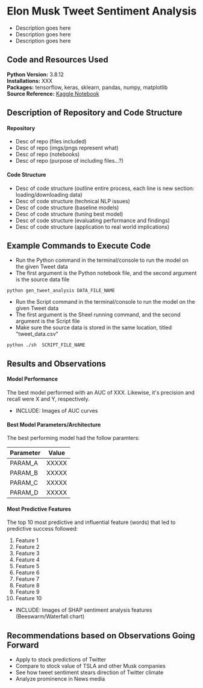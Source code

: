 # Elon Musk Tweet Sentiment Analysis

- Description goes here
- Description goes here
- Description goes here


## Code and Resources Used

**Python Version:** 3.8.12\
**Installations:** XXX\
**Packages:** tensorflow, keras, sklearn, pandas, numpy, matplotlib\
**Source Reference:** [Kaggle Notebook](https://towardsdatascience.com/cnn-sentiment-analysis-9b1771e7cdd6)


## Description of Repository and Code Structure

#### Repository

- Desc of repo (files included)
- Desc of repo (imgs/pngs represent what)
- Desc of repo (notebooks)
- Desc of repo (purpose of including files...?)

#### Code Structure

- Desc of code structure (outline entire process, each line is new section: loading/downloading data)
- Desc of code structure (technical NLP issues)
- Desc of code structure (baseline models)
- Desc of code structure (tuning best model)
- Desc of code structure (evaluating performance and findings)
- Desc of code structure (application to real world implications)


## Example Commands to Execute Code

- Run the Python command in the terminal/console to run the model on the given Tweet data
- The first argument is the Python notebook file, and the second argument is the source data file
```
python gen_tweet_analysis DATA_FILE_NAME
```

- Run the Script command in the terminal/console to run the model on the given Tweet data
- The first argument is the Sheel running command, and the second argument is the Script file
- Make sure the source data is stored in the same location, titled "tweet_data.csv" 
```
python ./sh  SCRIPT_FILE_NAME
```

## Results and Observations

#### Model Performance

The best model performed with an AUC of XXX. Likewise, it's precision and recall were X and Y, respectively.
- INCLUDE: Images of AUC curves

#### Best Model Parameters/Architecture

The best performing model had the follow paramters:

| Parameter | Value |
| --------- | ----- |
| PARAM_A   | XXXXX |
| PARAM_B   | XXXXX |
| PARAM_C   | XXXXX |
| PARAM_D   | XXXXX |


#### Most Predictive Features

The top 10 most predictive and influential feature (words) that led to predictive success followed:

1. Feature 1
2. Feature 2
3. Feature 3
4. Feature 4
5. Feature 5
6. Feature 6
7. Feature 7
8. Feature 8
9. Feature 9
10. Feature 10

- INCLUDE: Images of SHAP sentiment analysis features (Beeswarm/Waterfall chart)


## Recommendations based on Observations Going Forward

- Apply to stock predictions of Twitter
- Compare to stock value of TSLA and other Musk companies
- See how tweet sentiment stears direction of Twitter climate
- Analyze prominence in News media





